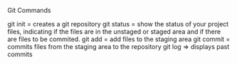 Git Commands

git init = creates a git repository
git status = show the status of your project files, indicating if the files are in the unstaged or staged area and if there are files to be commited.
git add = add files to the staging area
git commit = commits files from the staging area to the repository
git log => displays past commits